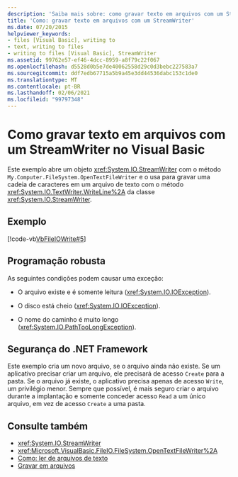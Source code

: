 ```yaml
---
description: 'Saiba mais sobre: como gravar texto em arquivos com um StreamWriter no Visual Basic'
title: 'Como: gravar texto em arquivos com um StreamWriter'
ms.date: 07/20/2015
helpviewer_keywords:
- files [Visual Basic], writing to
- text, writing to files
- writing to files [Visual Basic], StreamWriter
ms.assetid: 99762e57-ef46-4dcc-8959-a8f79c22f067
ms.openlocfilehash: d5528d0b5e7de40062558d29c0d3bebc227583a7
ms.sourcegitcommit: ddf7edb67715a5b9a45e3dd44536dabc153c1de0
ms.translationtype: MT
ms.contentlocale: pt-BR
ms.lasthandoff: 02/06/2021
ms.locfileid: "99797348"
---
```

# <a name="how-to-write-text-to-files-with-a-streamwriter-in-visual-basic"></a>Como gravar texto em arquivos com um StreamWriter no Visual Basic

Este exemplo abre um objeto <xref:System.IO.StreamWriter> com o método `My.Computer.FileSystem.OpenTextFileWriter` e o usa para gravar uma cadeia de caracteres em um arquivo de texto com o método <xref:System.IO.TextWriter.WriteLine%2A> da classe <xref:System.IO.StreamWriter>.  
  
## <a name="example"></a>Exemplo  

 [!code-vb[VbFileIOWrite#5](~/samples/snippets/visualbasic/VS_Snippets_VBCSharp/VbFileIOWrite/VB/Class1.vb#5)]  
  
## <a name="robust-programming"></a>Programação robusta  

 As seguintes condições podem causar uma exceção:  
  
- O arquivo existe e é somente leitura (<xref:System.IO.IOException>).  
  
- O disco está cheio (<xref:System.IO.IOException>).  
  
- O nome do caminho é muito longo (<xref:System.IO.PathTooLongException>).  
  
## <a name="net-framework-security"></a>Segurança do .NET Framework  

 Este exemplo cria um novo arquivo, se o arquivo ainda não existe. Se um aplicativo precisar criar um arquivo, ele precisará de acesso `Create` para a pasta. Se o arquivo já existe, o aplicativo precisa apenas de acesso `Write`, um privilégio menor. Sempre que possível, é mais seguro criar o arquivo durante a implantação e somente conceder acesso `Read` a um único arquivo, em vez de acesso `Create` a uma pasta.  
  
## <a name="see-also"></a>Consulte também

- <xref:System.IO.StreamWriter>
- <xref:Microsoft.VisualBasic.FileIO.FileSystem.OpenTextFileWriter%2A>
- [Como: ler de arquivos de texto](how-to-read-from-text-files.md)
- [Gravar em arquivos](writing-to-files.md)
